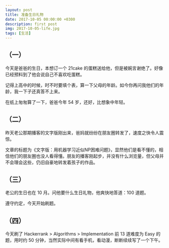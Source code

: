 ```yaml
---
layout: post
title: 准备生日礼物
date: 2017-10-05 00:00:00 +0300
description: first post
img: 2017-10-05-life.jpg
tags: [生活]
---
```


## （一）

今天是爸爸的生日，本想订一个 21cake 的蛋糕送给他，但是被婉言谢绝了。好像已经预料到了他会说自己不喜欢吃蛋糕。

记得上高中的时候，时不时要填个表，算一下父母的年龄。如今你再问我他们的年龄，我一下子还真答不上来。

在纸上匆匆算了一下，爸爸今年 54 岁，还好，比想象中年轻。

## （二）

昨天老公那期播客的文字版刚出来，爸妈就纷纷在朋友圈转发了，速度之快令人震惊。

文章的标题为《文字版：用机器学习近似NP困难问题》，显然他们是看不懂的，相信他们的朋友圈也没人看得懂。朋友的播客刚起步，并没有什么浏览量，但父母并不会理会这些，仍旧自豪地转发着孩子的作品。

## （三）

老公的生日也在 10 月。问他要什么生日礼物，他爽快地答道：100 道题。

遵守约定，今天开始刷题。

## （四）

今天刷了 Hackerrank > Algorithms > Implementation 前 13 道难度为 Easy 的题，用时约 50 分钟，当然实际中间有看手机，看动漫，断断续续写了一个下午。


